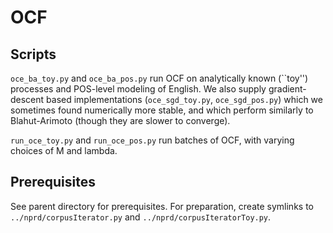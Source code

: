 # OCF

## Scripts 
`oce_ba_toy.py` and `oce_ba_pos.py` run OCF on analytically known (``toy'') processes and POS-level modeling of English. We also supply gradient-descent based implementations (`oce_sgd_toy.py`, `oce_sgd_pos.py`) which we sometimes found numerically more stable, and which perform similarly to Blahut-Arimoto (though they are slower to converge).

`run_oce_toy.py` and `run_oce_pos.py` run batches of OCF, with varying choices of M and lambda.

## Prerequisites

See parent directory for prerequisites.
For preparation, create symlinks to `../nprd/corpusIterator.py` and `../nprd/corpusIteratorToy.py`.


